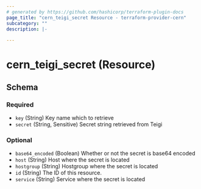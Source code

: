 ```yaml
---
# generated by https://github.com/hashicorp/terraform-plugin-docs
page_title: "cern_teigi_secret Resource - terraform-provider-cern"
subcategory: ""
description: |-
  
---
```


# cern_teigi_secret (Resource)





<!-- schema generated by tfplugindocs -->
## Schema

### Required

- `key` (String) Key name which to retrieve
- `secret` (String, Sensitive) Secret string retrieved from Teigi

### Optional

- `base64_encoded` (Boolean) Whether or not the secret is base64 encoded
- `host` (String) Host where the secret is located
- `hostgroup` (String) Hostgroup where the secret is located
- `id` (String) The ID of this resource.
- `service` (String) Service where the secret is located



